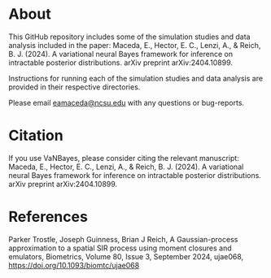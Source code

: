 # About

This GitHub repository includes some of the simulation studies and data analysis included in the paper: Maceda, E., Hector, E. C., Lenzi, A., & Reich, B. J. (2024). A variational neural Bayes framework for inference on intractable posterior distributions. arXiv preprint arXiv:2404.10899.

Instructions for running each of the simulation studies and data analysis are provided in their respective directories.

Please email eamaceda@ncsu.edu with any questions or bug-reports.

# Citation

If you use VaNBayes, please consider citing the relevant manuscript: Maceda, E., Hector, E. C., Lenzi, A., & Reich, B. J. (2024). A variational neural Bayes framework for inference on intractable posterior distributions. arXiv preprint arXiv:2404.10899.

# References

Parker Trostle, Joseph Guinness, Brian J Reich, A Gaussian-process approximation to a spatial SIR process using moment closures and emulators, Biometrics, Volume 80, Issue 3, September 2024, ujae068, https://doi.org/10.1093/biomtc/ujae068

